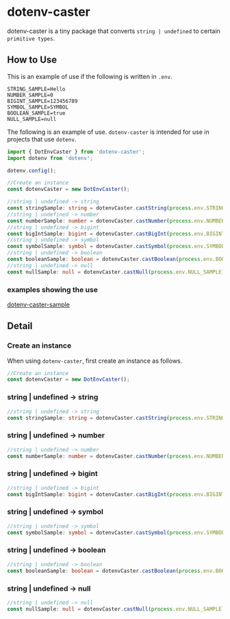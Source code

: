 # dotenv-caster

dotenv-caster is a tiny package that converts `string | undefined` to certain `primitive types`.

## How to Use

This is an example of use if the following is written in `.env`.

```.env
STRING_SAMPLE=Hello
NUMBER_SAMPLE=0
BIGINT_SAMPLE=123456789
SYMBOL_SAMPLE=SYMBOL
BOOLEAN_SAMPLE=true
NULL_SAMPLE=null

```

The following is an example of use. `dotenv-caster` is intended for use in projects that use `dotenv`.

```typescript
import { DotEnvCaster } from 'dotenv-caster';
import dotenv from 'dotenv';

dotenv.config();

//Create an instance
const dotenvCaster = new DotEnvCaster();

//string | undefined -> string
const stringSample: string = dotenvCaster.castString(process.env.STRING_SAMPLE);
//string | undefined -> number
const numberSample: number = dotenvCaster.castNumber(process.env.NUMBER_SAMPLE);
//string | undefined -> bigint
const bigIntSample: bigint = dotenvCaster.castBigInt(process.env.BIGINT_SAMPLE);
//string | undefined -> symbol
const symbolSample: symbol = dotenvCaster.castSymbol(process.env.SYMBOL_SAMPLE);
//string | undefined -> boolean
const booleanSample: boolean = dotenvCaster.castBoolean(process.env.BOOLEAN_SAMPLE);
//string | undefined -> null
const nullSample: null = dotenvCaster.castNull(process.env.NULL_SAMPLE);
```

### examples showing the use

[dotenv-caster-sample](https://github.com/Myxogastria0808/dotenv-caster-sample)

## Detail

### Create an instance

When using `dotenv-caster`, first create an instance as follows.

```typescript
//Create an instance
const dotenvCaster = new DotEnvCaster();
```

### string | undefined → string

```typescript
//string | undefined -> string
const stringSample: string = dotenvCaster.castString(process.env.STRING_SAMPLE);
```

### string | undefined → number

```typescript
//string | undefined -> number
const numberSample: number = dotenvCaster.castNumber(process.env.NUMBER_SAMPLE);
```

### string | undefined → bigint

```typescript
//string | undefined -> bigint
const bigIntSample: bigint = dotenvCaster.castBigInt(process.env.BIGINT_SAMPLE);
```

### string | undefined → symbol

```typescript
//string | undefined -> symbol
const symbolSample: symbol = dotenvCaster.castSymbol(process.env.SYMBOL_SAMPLE);
```

### string | undefined → boolean

```typescript
//string | undefined -> boolean
const booleanSample: boolean = dotenvCaster.castBoolean(process.env.BOOLEAN_SAMPLE);
```

### string | undefined → null

```typescript
//string | undefined -> null
const nullSample: null = dotenvCaster.castNull(process.env.NULL_SAMPLE);
```
